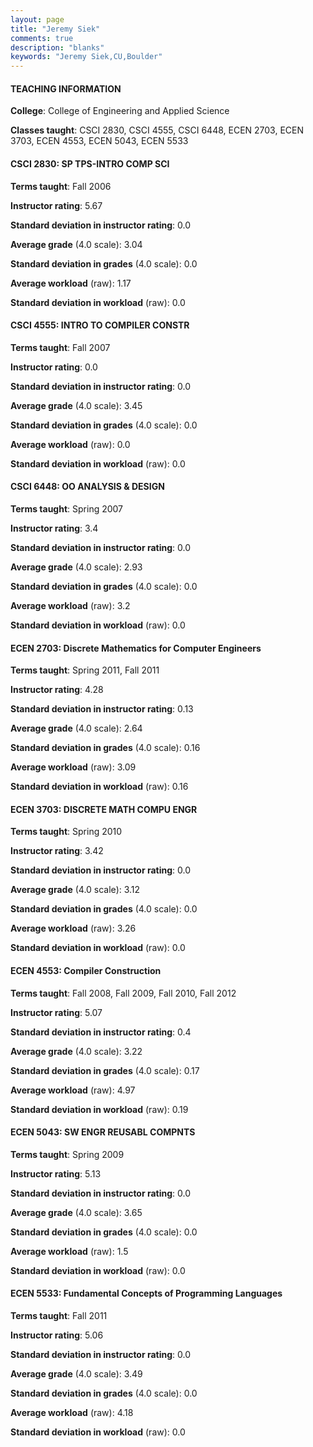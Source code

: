 ```yaml
---
layout: page
title: "Jeremy Siek" 
comments: true
description: "blanks"
keywords: "Jeremy Siek,CU,Boulder"
---
```

<head>
<script src="https://ajax.googleapis.com/ajax/libs/jquery/2.1.3/jquery.min.js"></script>
<script src="https://dl.dropboxusercontent.com/s/pc42nxpaw1ea4o9/highcharts.js?dl=0"></script>
<!-- <script src="../assets/js/highcharts.js"></script> -->
<style type="text/css">@font-face {
	font-family: "Bebas Neue";
	src: url(https://www.filehosting.org/file/details/544349/BebasNeue Regular.otf) format("opentype");
	}
	h1.Bebas { 
		font-family: "Bebas Neue", Verdana, Tahoma;
	}
</style>
</head>
	   
#### TEACHING INFORMATION

**College**: College of Engineering and Applied Science

**Classes taught**: CSCI 2830, CSCI 4555, CSCI 6448, ECEN 2703, ECEN 3703, ECEN 4553, ECEN 5043, ECEN 5533

#### CSCI 2830: SP TPS-INTRO COMP SCI

**Terms taught**: Fall 2006

**Instructor rating**: 5.67

**Standard deviation in instructor rating**: 0.0

**Average grade** (4.0 scale): 3.04

**Standard deviation in grades** (4.0 scale): 0.0

**Average workload** (raw): 1.17

**Standard deviation in workload** (raw): 0.0

#### CSCI 4555: INTRO TO COMPILER CONSTR

**Terms taught**: Fall 2007

**Instructor rating**: 0.0

**Standard deviation in instructor rating**: 0.0

**Average grade** (4.0 scale): 3.45

**Standard deviation in grades** (4.0 scale): 0.0

**Average workload** (raw): 0.0

**Standard deviation in workload** (raw): 0.0

#### CSCI 6448: OO ANALYSIS & DESIGN

**Terms taught**: Spring 2007

**Instructor rating**: 3.4

**Standard deviation in instructor rating**: 0.0

**Average grade** (4.0 scale): 2.93

**Standard deviation in grades** (4.0 scale): 0.0

**Average workload** (raw): 3.2

**Standard deviation in workload** (raw): 0.0

#### ECEN 2703: Discrete Mathematics for Computer Engineers

**Terms taught**: Spring 2011, Fall 2011

**Instructor rating**: 4.28

**Standard deviation in instructor rating**: 0.13

**Average grade** (4.0 scale): 2.64

**Standard deviation in grades** (4.0 scale): 0.16

**Average workload** (raw): 3.09

**Standard deviation in workload** (raw): 0.16

#### ECEN 3703: DISCRETE MATH COMPU ENGR

**Terms taught**: Spring 2010

**Instructor rating**: 3.42

**Standard deviation in instructor rating**: 0.0

**Average grade** (4.0 scale): 3.12

**Standard deviation in grades** (4.0 scale): 0.0

**Average workload** (raw): 3.26

**Standard deviation in workload** (raw): 0.0

#### ECEN 4553: Compiler Construction

**Terms taught**: Fall 2008, Fall 2009, Fall 2010, Fall 2012

**Instructor rating**: 5.07

**Standard deviation in instructor rating**: 0.4

**Average grade** (4.0 scale): 3.22

**Standard deviation in grades** (4.0 scale): 0.17

**Average workload** (raw): 4.97

**Standard deviation in workload** (raw): 0.19

#### ECEN 5043: SW ENGR REUSABL COMPNTS

**Terms taught**: Spring 2009

**Instructor rating**: 5.13

**Standard deviation in instructor rating**: 0.0

**Average grade** (4.0 scale): 3.65

**Standard deviation in grades** (4.0 scale): 0.0

**Average workload** (raw): 1.5

**Standard deviation in workload** (raw): 0.0

#### ECEN 5533: Fundamental Concepts of Programming Languages

**Terms taught**: Fall 2011

**Instructor rating**: 5.06

**Standard deviation in instructor rating**: 0.0

**Average grade** (4.0 scale): 3.49

**Standard deviation in grades** (4.0 scale): 0.0

**Average workload** (raw): 4.18

**Standard deviation in workload** (raw): 0.0

